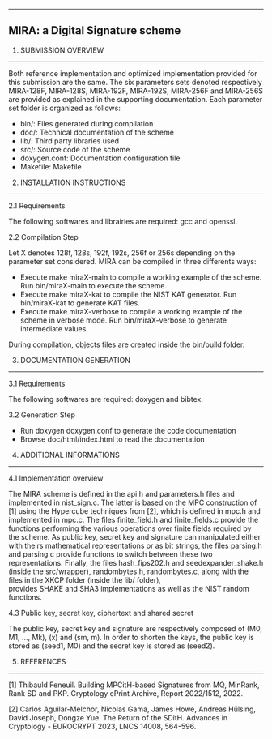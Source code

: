 -------------------------------- 
MIRA: a Digital Signature scheme
--------------------------------


1. SUBMISSION OVERVIEW 
----------------------

Both reference implementation and optimized implementation provided for this 
submission are the same. The six parameters sets denoted respectively MIRA-128F, 
MIRA-128S, MIRA-192F, MIRA-192S, MIRA-256F and MIRA-256S are provided as explained 
in the supporting documentation. Each parameter set folder is organized as follows:

- bin/: Files generated during compilation
- doc/: Technical documentation of the scheme
- lib/: Third party libraries used 
- src/: Source code of the scheme  
- doxygen.conf: Documentation configuration file
- Makefile: Makefile


2. INSTALLATION INSTRUCTIONS 
----------------------------

2.1 Requirements

The following softwares and librairies are required: gcc and openssl.

2.2 Compilation Step

Let X denotes 128f, 128s, 192f, 192s, 256f or 256s depending on the parameter set considered. 
MIRA can be compiled in three differents ways:

- Execute make miraX-main to compile a working example of the scheme. Run bin/miraX-main to
  execute the scheme.
- Execute make miraX-kat to compile the NIST KAT generator. Run bin/miraX-kat to
  generate KAT files.
- Execute make miraX-verbose to compile a working example of the scheme in
  verbose mode. Run bin/miraX-verbose to generate intermediate values.

During compilation, objects files are created inside the bin/build folder.

3. DOCUMENTATION GENERATION 
---------------------------

3.1 Requirements

The following softwares are required: doxygen and bibtex.

3.2 Generation Step

- Run doxygen doxygen.conf to generate the code documentation
- Browse doc/html/index.html to read the documentation


4. ADDITIONAL INFORMATIONS 
--------------------------

4.1 Implementation overview

The MIRA scheme is defined in the api.h and parameters.h files and implemented in nist_sign.c.
The latter is based on the MPC construction of [1] using the Hypercube techniques from [2], 
which is defined in mpc.h and implemented in mpc.c.
The files finite_field.h and finite_fields.c provide the functions performing the 
various operations over finite fields required by the scheme.
As public key, secret key and signature can manipulated either with theirs mathematical 
representations or as bit strings, the files parsing.h and parsing.c provide functions to 
switch between these two representations.
Finally, the files hash_fips202.h and seedexpander_shake.h (inside the src/wrapper), 
randombytes.h, randombytes.c, along with the files in the XKCP folder (inside the lib/ folder),  
provides SHAKE and SHA3 implementations as well as the NIST random functions.

4.3 Public key, secret key, ciphertext and shared secret

The public key, secret key and signature are respectively composed of (M0, M1, ..., Mk), (x) and 
(sm, m). 
In order to shorten the keys, the public key is stored as (seed1, M0) and the secret key 
is stored as (seed2).


5. REFERENCES 
-------------

[1] Thibauld Feneuil. Building MPCitH-based Signatures from MQ, MinRank, Rank SD and PKP.
Cryptology ePrint Archive, Report 2022/1512, 2022.

[2] Carlos Aguilar-Melchor, Nicolas Gama, James Howe, Andreas Hülsing, David Joseph, 
Dongze Yue. The Return of the SDitH. Advances in Cryptology - EUROCRYPT 2023, LNCS 14008, 564-596.